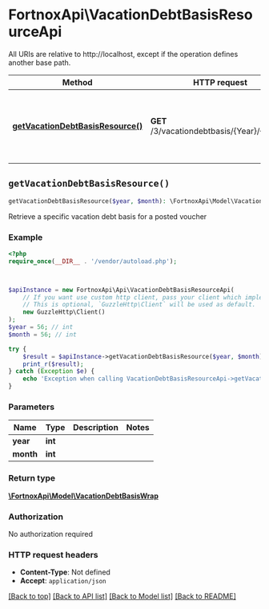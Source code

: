 # FortnoxApi\VacationDebtBasisResourceApi

All URIs are relative to http://localhost, except if the operation defines another base path.

| Method | HTTP request | Description |
| ------------- | ------------- | ------------- |
| [**getVacationDebtBasisResource()**](VacationDebtBasisResourceApi.md#getVacationDebtBasisResource) | **GET** /3/vacationdebtbasis/{Year}/{Month} | Retrieve a specific vacation debt basis for a posted voucher |


## `getVacationDebtBasisResource()`

```php
getVacationDebtBasisResource($year, $month): \FortnoxApi\Model\VacationDebtBasisWrap
```

Retrieve a specific vacation debt basis for a posted voucher

### Example

```php
<?php
require_once(__DIR__ . '/vendor/autoload.php');



$apiInstance = new FortnoxApi\Api\VacationDebtBasisResourceApi(
    // If you want use custom http client, pass your client which implements `GuzzleHttp\ClientInterface`.
    // This is optional, `GuzzleHttp\Client` will be used as default.
    new GuzzleHttp\Client()
);
$year = 56; // int
$month = 56; // int

try {
    $result = $apiInstance->getVacationDebtBasisResource($year, $month);
    print_r($result);
} catch (Exception $e) {
    echo 'Exception when calling VacationDebtBasisResourceApi->getVacationDebtBasisResource: ', $e->getMessage(), PHP_EOL;
}
```

### Parameters

| Name | Type | Description  | Notes |
| ------------- | ------------- | ------------- | ------------- |
| **year** | **int**|  | |
| **month** | **int**|  | |

### Return type

[**\FortnoxApi\Model\VacationDebtBasisWrap**](../Model/VacationDebtBasisWrap.md)

### Authorization

No authorization required

### HTTP request headers

- **Content-Type**: Not defined
- **Accept**: `application/json`

[[Back to top]](#) [[Back to API list]](../../README.md#endpoints)
[[Back to Model list]](../../README.md#models)
[[Back to README]](../../README.md)

